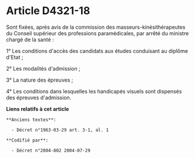 # Article D4321-18

Sont fixées, après avis de la commission des masseurs-kinésithérapeutes du Conseil supérieur des professions paramédicales,
par arrêté du ministre chargé de la santé :

1° Les conditions d'accès des candidats aux études conduisant au diplôme d'Etat ;

2° Les modalités d'admission ;

3° La nature des épreuves ;

4° Les conditions dans lesquelles les handicapés visuels sont dispensés des épreuves d'admission.

**Liens relatifs à cet article**

	**Anciens textes**:

	  - Décret n°1963-03-29 art. 3-1, al. 1

	**Codifié par**:

	  - Décret n°2004-802 2004-07-29
